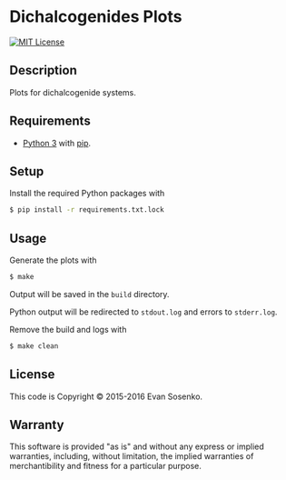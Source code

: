 # Dichalcogenides Plots

[![MIT License](https://img.shields.io/github/license/evansosenko/dichalcogenides-plots.svg)](./LICENSE.txt)

## Description

Plots for dichalcogenide systems.

## Requirements

- [Python 3](http://www.python.org/)
  with [pip](http://www.pip-installer.org/).

## Setup

Install the required Python packages with

```bash
$ pip install -r requirements.txt.lock
```

## Usage

Generate the plots with

```bash
$ make
```

Output will be saved in the `build` directory.

Python output will be redirected to `stdout.log`
and errors to `stderr.log`.

Remove the build and logs with

```bash
$ make clean
```

## License

This code is Copyright © 2015-2016 Evan Sosenko.

## Warranty

This software is provided "as is" and without any express or
implied warranties, including, without limitation, the implied
warranties of merchantibility and fitness for a particular
purpose.
